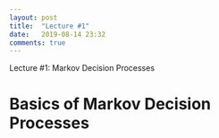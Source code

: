 ```yaml
---
layout: post
title:  "Lecture #1"
date:   2019-08-14 23:32
comments: true
---
```

Lecture \#1: Markov Decision Processes

# Basics of Markov Decision Processes
